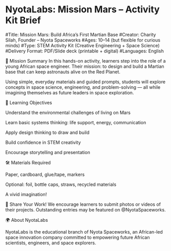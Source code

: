 # NyotaLabs: Mission Mars – Activity Kit Brief
#Title: Mission Mars: Build Africa’s First Martian Base
#Creator: Charity Silah, Founder – Nyota Spaceworks
#Ages: 10–14 (but flexible for curious minds)
#Type: STEM Activity Kit (Creative Engineering + Space Science)
#Delivery Format: PDF/Slide deck (printable + digital)
#Languages: English

🌌 Mission Summary
In this hands-on activity, learners step into the role of a young African space engineer. Their mission: to design and build a Martian base that can keep astronauts alive on the Red Planet.

Using simple, everyday materials and guided prompts, students will explore concepts in space science, engineering, and problem-solving — all while imagining themselves as future leaders in space exploration.

🧪 Learning Objectives

Understand the environmental challenges of living on Mars

Learn basic systems thinking: life support, energy, communication

Apply design thinking to draw and build

Build confidence in STEM creativity

Encourage storytelling and presentation

🛠 Materials Required

Paper, cardboard, glue/tape, markers

Optional: foil, bottle caps, straws, recycled materials

A vivid imagination!

📩 Share Your Work!
We encourage learners to submit photos or videos of their projects. Outstanding entries may be featured on @NyotaSpaceworks.

🌍 About NyotaLabs

NyotaLabs is the educational branch of Nyota Spaceworks, an African-led space innovation company committed to empowering future African scientists, engineers, and space explorers.

